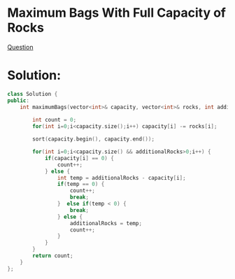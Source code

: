 # Maximum Bags With Full Capacity of Rocks
[Question](https://leetcode.com/problems/maximum-bags-with-full-capacity-of-rocks/description/)

# Solution:

```cpp
class Solution {
public:
    int maximumBags(vector<int>& capacity, vector<int>& rocks, int additionalRocks) {
        
        int count = 0;
        for(int i=0;i<capacity.size();i++) capacity[i] -= rocks[i];

        sort(capacity.begin(), capacity.end());

        for(int i=0;i<capacity.size() && additionalRocks>0;i++) {
            if(capacity[i] == 0) {
                count++;
            } else {
                int temp = additionalRocks - capacity[i];
                if(temp == 0) {
                    count++;
                    break;
                }  else if(temp < 0) {
                    break;
                } else {
                    additionalRocks = temp;
                    count++;
                }
            }
        }
        return count;
    }
};
```